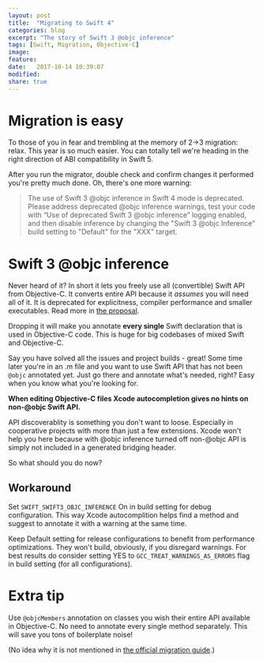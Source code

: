 ```yaml
---
layout: post
title:  "Migrating to Swift 4"
categories: blog
excerpt: "The story of Swift 3 @objc inference"
tags: [Swift, Migration, Objective-C]
image:
feature:
date:   2017-10-14 10:39:07
modified:
share: true
---
```


# Migration is easy

To those of you in fear and trembling at the memory of 2->3 migration: relax. This year is so much easier. You can totally tell we're heading in the right direction of ABI compatibility in Swift 5.

After you run the migrator, double check and confirm changes it performed you're pretty much done. Oh, there's one more warning:

> The use of Swift 3 @objc inference in Swift 4 mode is deprecated. Please address deprecated @objc inference warnings, test your code with “Use of deprecated Swift 3 @objc inference” logging enabled, and then disable inference by changing the "Swift 3 @objc Inference" build setting to "Default" for the "XXX" target.

# Swift 3 @objc inference

Never heard of it? In short it lets you freely use all (convertible) Swift API from Objective-C. It converts entire API because it *assumes* you will need all of it. It is deprecated for explicitness, compiler performance and smaller executables. Read more in [the proposal][proposal].

Dropping it will make you annotate **every single** Swift declaration that is used in Objective-C code. This is huge for big codebases of mixed Swift and Objective-C.

Say you have solved all the issues and project builds - great! Some time later you're in an .m file and you want to use Swift API that has not been `@objc` annotated yet. Just go there and annotate what's needed, right? Easy when you know what you're looking for.

**When editing Objective-C files Xcode autocompletion gives no hints on non-@objc Swift API.**

API discoverablity is something you don't want to loose. Especially in cooperative projects with more than just a few extensions. Xcode won't help you here because with @objc inference turned off non-@objc API is simply not included in a generated bridging header.

So what should you do now?

## Workaround

Set `SWIFT_SWIFT3_OBJC_INFERENCE` On in build setting for debug configuration. This way Xcode autocomplition helps find a method and suggest to annotate it with a warning at the same time.

Keep Default setting for release configurations to benefit from performance optimizations. They won't build, obviously, if you disregard warnings. For best results do consider setting YES to `GCC_TREAT_WARNINGS_AS_ERRORS` flag in build setting (for all configurations).

# Extra tip

Use `@objcMembers` annotation on classes you wish their entire API available in Objective-C. No need to annotate every single method separately. This will save you tons of boilerplate noise!

(No idea why it is not mentioned in [the official migration guide][migration].)

[proposal]: https://github.com/apple/swift-evolution/blob/master/proposals/0160-objc-inference.md
[migration]: https://swift.org/migration-guide-swift4/

